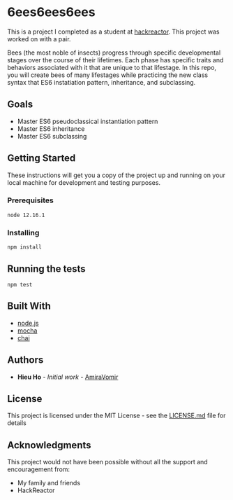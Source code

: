 # 6ees6ees6ees
This is a project I completed as a student at [hackreactor](http://hackreactor.com). This project was worked on with a pair.

Bees (the most noble of insects) progress through specific developmental stages over the course of their lifetimes. Each phase has specific traits and behaviors associated with it that are unique to that lifestage. In this repo, you will create bees of many lifestages while practicing the new class syntax that ES6 instatiation pattern, inheritance, and subclassing.

## Goals

* Master ES6 pseudoclassical instantiation pattern
* Master ES6 inheritance
* Master ES6 subclassing

## Getting Started

These instructions will get you a copy of the project up and running on your local machine for development and testing purposes.

### Prerequisites

```
node 12.16.1
```

### Installing

```
npm install
```

## Running the tests

```
npm test
```

## Built With

* [node.js](https://nodejs.org/en/)
* [mocha](https://mochajs.org/)
* [chai](https://www.chaijs.com/)

## Authors

* **Hieu Ho** - *Initial work* - [AmiraVomir](https://github.com/AmiraVomir)

## License

This project is licensed under the MIT License - see the [LICENSE.md](LICENSE.md) file for details

## Acknowledgments

This project would not have been possible without all the support and encouragement from:

* My family and friends
* HackReactor
